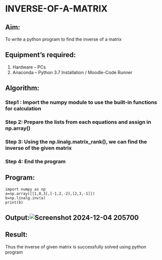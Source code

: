 # INVERSE-OF-A-MATRIX
## Aim:
To write a python program to find the inverse of a matrix
## Equipment’s required:
1. 	Hardware – PCs
2. 	Anaconda – Python 3.7 Installation / Moodle-Code Runner
## Algorithm:
### Step1 : Import the numpy module to use the built-in functions for calculation
### Step 2: Prepare the lists from each equations and assign in np.array()
### Step 3: Using the np.linalg.matrix_rank(), we can find the inverse of the given matrix
### Step 4: End the program

## Program:
```
import numpy as np
a=np.array([[1,0,3],[-1,2,-2],[2,3,-1]])
b=np.linalg.inv(a)
print(b)
```
## Output:![Screenshot 2024-12-04 205700](https://github.com/user-attachments/assets/7849a616-243a-4f8d-bb5d-ad490034ef53)

## Result:
Thus the inverse of given matrix is successfully solved using python program

